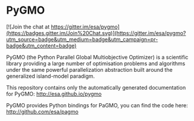 PyGMO
=====

[![Join the chat at https://gitter.im/esa/pygmo](https://badges.gitter.im/Join%20Chat.svg)](https://gitter.im/esa/pygmo?utm_source=badge&utm_medium=badge&utm_campaign=pr-badge&utm_content=badge)

PyGMO (the Python Parallel Global Multiobjective Optimizer) is a scientific library providing a large number of optimisation problems and algorithms under the same powerful parallelization abstraction built around the generalized island-model paradigm.

This repository contains only the automatically generated documentation for PyGMO: http://esa.github.io/pygmo

PyGMO provides Python bindings for PaGMO, you can find the code here: http://github.com/esa/pagmo
